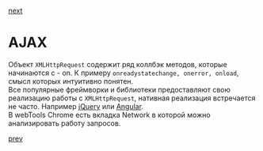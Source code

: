 <a href="06.md">next</a>

<h1>AJAX</h1>

<div>
Объект <code>XMLHttpRequest</code> содержит ряд коллбэк методов, которые начинаются с - on.
К примеру <code>onreadystatechange, onerror, onload</code>, смысл которых интуитивно понятен.
</div>

<div>
Все популярные фреймворки и библиотеки предоставляют свою реализацию работы с <code>XMLHttpRequest</code>, нативная реализация встречается не часто.
Например <a href="http://api.jquery.com/jquery.ajax/">jQuery</a> или <a href="https://docs.angularjs.org/api/ng/service/$http">Angular</a>.
</div>

<div>
В webTools Chrome есть вкладка Network в которой можно анализировать работу запросов.
</div>

<a href="04.md">prev</a>
